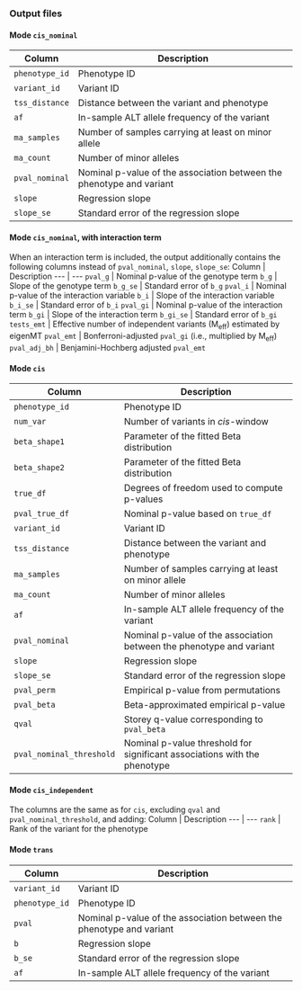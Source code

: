 ### Output files
#### Mode `cis_nominal`
Column | Description
--- | ---
`phenotype_id` | Phenotype ID
`variant_id` | Variant ID
`tss_distance` | Distance between the variant and phenotype
`af` | In-sample ALT allele frequency of the variant
`ma_samples` | Number of samples carrying at least on minor allele
`ma_count` | Number of minor alleles
`pval_nominal` | Nominal p-value of the association between the phenotype and variant
`slope` | Regression slope
`slope_se` | Standard error of the regression slope

#### Mode `cis_nominal`, with interaction term
When an interaction term is included, the output additionally contains the following columns instead of `pval_nominal`, `slope`, `slope_se`:
Column | Description
--- | ---
`pval_g` | Nominal p-value of the genotype term
`b_g` | Slope of the genotype term
`b_g_se` | Standard error of `b_g`
`pval_i` | Nominal p-value of the interaction variable
`b_i` | Slope of the interaction variable
`b_i_se` | Standard error of `b_i`
`pval_gi` | Nominal p-value of the interaction term
`b_gi` | Slope of the interaction term
`b_gi_se` | Standard error of `b_gi`
`tests_emt` | Effective number of independent variants (M<sub>eff</sub>) estimated by eigenMT
`pval_emt` | Bonferroni-adjusted `pval_gi` (i.e., multiplied by M<sub>eff</sub>)
`pval_adj_bh` | Benjamini-Hochberg adjusted `pval_emt`

#### Mode `cis`
Column | Description
--- | ---
`phenotype_id` | Phenotype ID
`num_var` | Number of variants in *cis*-window
`beta_shape1` | Parameter of the fitted Beta distribution
`beta_shape2` | Parameter of the fitted Beta distribution
`true_df` | Degrees of freedom used to compute p-values
`pval_true_df` | Nominal p-value based on `true_df`
`variant_id` | Variant ID
`tss_distance` | Distance between the variant and phenotype
`ma_samples` | Number of samples carrying at least on minor allele
`ma_count` | Number of minor alleles
`af` | In-sample ALT allele frequency of the variant
`pval_nominal` | Nominal p-value of the association between the phenotype and variant
`slope` | Regression slope
`slope_se` | Standard error of the regression slope
`pval_perm` | Empirical p-value from permutations
`pval_beta` | Beta-approximated empirical p-value
`qval` | Storey q-value corresponding to `pval_beta`
`pval_nominal_threshold` | Nominal p-value threshold for significant associations with the phenotype

#### Mode `cis_independent`
The columns are the same as for `cis`, excluding `qval` and `pval_nominal_threshold`, and adding:
Column | Description
--- | ---
`rank` | Rank of the variant for the phenotype

#### Mode `trans`
Column | Description
--- | ---
`variant_id` | Variant ID
`phenotype_id` | Phenotype ID
`pval` | Nominal p-value of the association between the phenotype and variant
`b` | Regression slope
`b_se` | Standard error of the regression slope
`af` | In-sample ALT allele frequency of the variant
